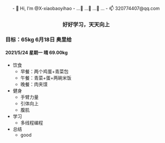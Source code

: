 <center>
- 👋 Hi, I’m @X-xiaobaoyihao
- ...👀 ...🌱  ...💞️  ...
- 📫 320774407@qq.com
</center>









<center>
<h3>好好学习，天天向上</h3>
</center>


### 目标：65kg 6月18日 奥里给

#### 2021/5/24 星期一 晴 69.00kg

- 饮食
  - 早餐：两个鸡蛋+青菜包
  - 午餐：青菜+蛋+两碗米饭
  - 晚餐：肉夹馍
- 健身
  - 手臂力量
  - 引体向上
  - 腹肌
- 学习
  - 多线程编程
- 总结
  - good



